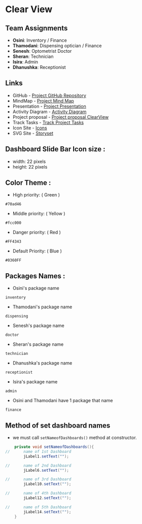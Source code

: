 # Clear View

## Team Assignments

- **Osini**: Inventory / Finance
- **Thamodani**: Dispensing optician / Finance
- **Senesh**: Optometrist Doctor  
- **Sheran**: Technician
- **Isira**: Admin
- **Dhanushka**: Receptionist

## Links

- GitHub - [Project GitHub Repository](https://github.com/SeneshCode/ClearView)
- MindMap - [Project Mind Map](https://mm.tt/app/map/3457483889?t=ZOqZKnLtl9)
- Presentation - [Project Presentation](https://1drv.ms/p/c/66e090791e03c55b/EYpLuax2UmhPtJynK-NfDrwBPyFsAGkT1rT4Odi6qvwKIA?e=AsEtzi)
- Activity Diagram - [Activity Diagram](https://online.visual-paradigm.com/share.jsp?id=333237333433342d35)
- Project proposal - [Project proposal ClearView](https://1drv.ms/w/s!AlZVGvNYSWtljn1A8Oclivr3FLpL?e=zLqrSM)
- Track Tasks - [Track Project Tasks](https://docs.google.com/spreadsheets/d/16YhA8w9VYWCigiyo6h95EXaUB0WBxx84EmUaNq9X16A/edit?gid=1919180471#gid=1919180471)
- Icon Site - [Icons](https://icons8.com/icons/set/icons)
- SVG Site - [Storyset](https://storyset.com/)


## Dashboard Slide Bar Icon size : 
  - width: 22 pixels
  - height: 22 pixels

## Color Theme : 
  - High priority: ( Green ) 
```
#70ad46
```

  - Middle priority: ( Yellow )
```
#fcc000
```

  - Danger priority: ( Red )
```
#FF4343
```

  - Default Priority: ( Blue ) 
```
#0360FF
```

## Packages Names : 
  - Osini's package name 
```
inventory 
```
  - Thamodani's package name 
```
dispensing
```
  - Senesh's package name   
```
doctor
```
  - Sheran's package name   
```
technician
```
  - Dhanushka's package name   
```
receptionist
```
  - Isira's package name
```
admin
```
  - Osini and Thamodani have 1 package that name  
```
finance
```


## Method of set dashboard names
 - we must call ```setNameofDashboards()``` method at constructor.
```java
    private void setNameofDashboards(){
//      name of 1st Dashboard 
        jLabel1.setText("");

//      name of 2nd Dashboard 
        jLabel6.setText("");

//      name of 3rd Dashboard 
        jLabel10.setText("");

//      name of 4th Dashboard 
        jLabel12.setText("");

//      name of 5th Dashboard
        jLabel14.setText("");
    }
```
